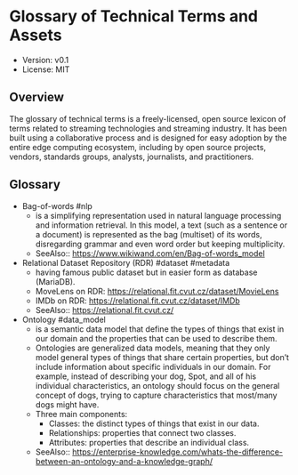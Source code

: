 # Glossary of Technical Terms and Assets

* Version: v0.1
* License: MIT

## Overview

The glossary of technical terms is a freely-licensed, open source lexicon of terms related to streaming technologies and streaming industry.
It has been built using a collaborative process and is designed for easy adoption by the entire edge computing ecosystem,
including by open source projects, vendors, standards groups, analysts, journalists, and practitioners.

## Glossary

* Bag-of-words #nlp
  * is a simplifying representation used in natural language processing and information retrieval. In this model, a text (such as a sentence or a document) is represented as the bag (multiset) of its words, disregarding grammar and even word order but keeping multiplicity. 
  * SeeAlso:: https://www.wikiwand.com/en/Bag-of-words_model
* Relational Dataset Repository (RDR) #dataset #metadata
  * having famous public dataset but in easier form as database (MariaDB).
  * MoveLens on RDR: https://relational.fit.cvut.cz/dataset/MovieLens
  * IMDb on RDR: https://relational.fit.cvut.cz/dataset/IMDb
  * SeeAlso:: https://relational.fit.cvut.cz/
* Ontology #data_model
  * is a semantic data model that define the types of things that exist in our domain and the properties that can be used to describe them.
  * Ontologies are generalized data models, meaning that they only model general types of things that share certain properties, but don’t include information about specific individuals in our domain. For example, instead of describing your dog, Spot, and all of his individual characteristics, an ontology should focus on the general concept of dogs, trying to capture characteristics that most/many dogs might have.
  * Three main components:
    * Classes: the distinct types of things that exist in our data.
    * Relationships: properties that connect two classes.
    * Attributes: properties that describe an individual class.
  * SeeAlso:: https://enterprise-knowledge.com/whats-the-difference-between-an-ontology-and-a-knowledge-graph/
